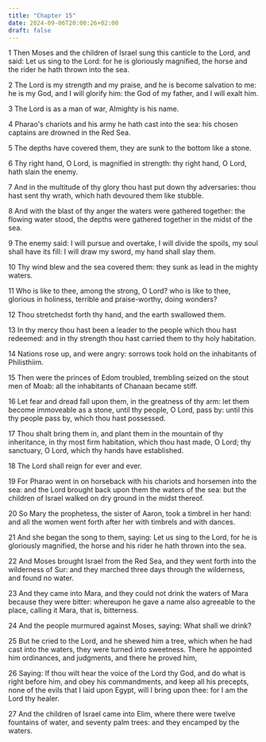 ```yaml
---
title: "Chapter 15"
date: 2024-09-06T20:00:26+02:00
draft: false
---
```



1 Then Moses and the children of Israel sung this canticle to the Lord, and said: Let us sing to the Lord: for he is gloriously magnified, the horse and the rider he hath thrown into the sea.

2 The Lord is my strength and my praise, and he is become salvation to me: he is my God, and I will glorify him: the God of my father, and I will exalt him.

3 The Lord is as a man of war, Almighty is his name.

4 Pharao's chariots and his army he hath cast into the sea: his chosen captains are drowned in the Red Sea.

5 The depths have covered them, they are sunk to the bottom like a stone.

6 Thy right hand, O Lord, is magnified in strength: thy right hand, O Lord, hath slain the enemy.

7 And in the multitude of thy glory thou hast put down thy adversaries: thou hast sent thy wrath, which hath devoured them like stubble.

8 And with the blast of thy anger the waters were gathered together: the flowing water stood, the depths were gathered together in the midst of the sea.

9 The enemy said: I will pursue and overtake, I will divide the spoils, my soul shall have its fill: I will draw my sword, my hand shall slay them.

10 Thy wind blew and the sea covered them: they sunk as lead in the mighty waters.

11 Who is like to thee, among the strong, O Lord? who is like to thee, glorious in holiness, terrible and praise-worthy, doing wonders?

12 Thou stretchedst forth thy hand, and the earth swallowed them.

13 In thy mercy thou hast been a leader to the people which thou hast redeemed: and in thy strength thou hast carried them to thy holy habitation.

14 Nations rose up, and were angry: sorrows took hold on the inhabitants of Philisthiim.

15 Then were the princes of Edom troubled, trembling seized on the stout men of Moab: all the inhabitants of Chanaan became stiff.

16 Let fear and dread fall upon them, in the greatness of thy arm: let them become immoveable as a stone, until thy people, O Lord, pass by: until this thy people pass by, which thou hast possessed.

17 Thou shalt bring them in, and plant them in the mountain of thy inheritance, in thy most firm habitation, which thou hast made, O Lord; thy sanctuary, O Lord, which thy hands have established.

18 The Lord shall reign for ever and ever.

19 For Pharao went in on horseback with his chariots and horsemen into the sea: and the Lord brought back upon them the waters of the sea: but the children of Israel walked on dry ground in the midst thereof.

20 So Mary the prophetess, the sister of Aaron, took a timbrel in her hand: and all the women went forth after her with timbrels and with dances.

21 And she began the song to them, saying: Let us sing to the Lord, for he is gloriously magnified, the horse and his rider he hath thrown into the sea.

22 And Moses brought Israel from the Red Sea, and they went forth into the wilderness of Sur: and they marched three days through the wilderness, and found no water.

23 And they came into Mara, and they could not drink the waters of Mara because they were bitter: whereupon he gave a name also agreeable to the place, calling it Mara, that is, bitterness.

24 And the people murmured against Moses, saying: What shall we drink?

25 But he cried to the Lord, and he shewed him a tree, which when he had cast into the waters, they were turned into sweetness. There he appointed him ordinances, and judgments, and there he proved him,

26 Saying: If thou wilt hear the voice of the Lord thy God, and do what is right before him, and obey his commandments, and keep all his precepts, none of the evils that I laid upon Egypt, will I bring upon thee: for I am the Lord thy healer.

27 And the children of Israel came into Elim, where there were twelve fountains of water, and seventy palm trees: and they encamped by the waters.


